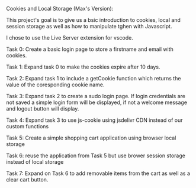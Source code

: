 Cookies and Local Storage (Max's Version):

This project's goal is to give us a bsic introduction to cookies, local and session storage as well as how to manipulate tghen with Javascript.

I chose to use the Live Server extension for vscode.

Task 0:
    Create a basic login page to store a firstname and email with cookies.

Task 1:
    Expand task 0 to make the cookies expire after 10 days.

Task 2:
    Expand task 1 to include a getCookie function which returns the value of the
    coresponding cookie name.

Task 3:
    Expand task 2 to create a sudo login page. If login credentials are not saved a simple login form will be displayed, if not a welcome message and logout button will display.

Task 4:
    Expand task 3 to use js-cookie using jsdelivr CDN instead of our custom functions

Task 5:
    Create a simple shopping cart application using browser local storage

Task 6:
    reuse the application from Task 5 but use brower session storage instead of local storage

Task 7:
    Expand on Task 6 to add removable items from the cart as well as a clear cart button.